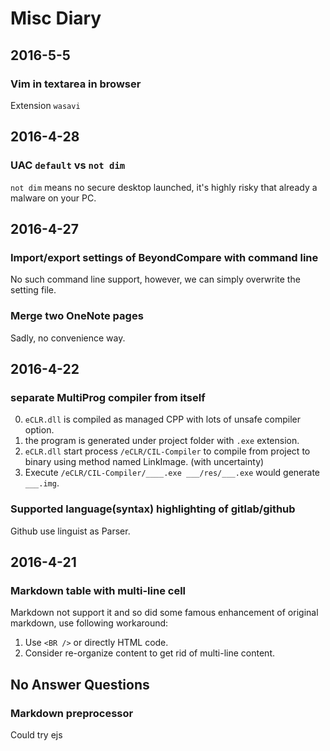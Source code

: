 # Misc Diary

## 2016-5-5

### Vim in textarea in browser

Extension `wasavi`

## 2016-4-28

### UAC `default` vs `not dim`

`not dim` means no secure desktop launched, it's highly risky that already a malware on your PC.

## 2016-4-27

### Import/export settings of BeyondCompare with command line

No such command line support, however, we can simply overwrite the setting file.

### Merge two OneNote pages

Sadly, no convenience way.


## 2016-4-22

### separate MultiProg compiler from itself

0. `eCLR.dll` is compiled as managed CPP with lots of unsafe compiler option.
0. the program is generated under project folder with `.exe` extension.
0. `eCLR.dll` start process `/eCLR/CIL-Compiler` to compile from project to binary using method
   named LinkImage.  (with uncertainty)
0. Execute `/eCLR/CIL-Compiler/____.exe ___/res/___.exe` would generate `___.img`.

### Supported language(syntax) highlighting of gitlab/github

Github use linguist as Parser.

## 2016-4-21

### Markdown table with multi-line cell

Markdown not support it and so did some famous enhancement of original markdown,
use following workaround:

1. Use `<BR />` or directly HTML code.
2. Consider re-organize content to get rid of multi-line content.

## No Answer Questions

### Markdown preprocessor

Could try ejs
